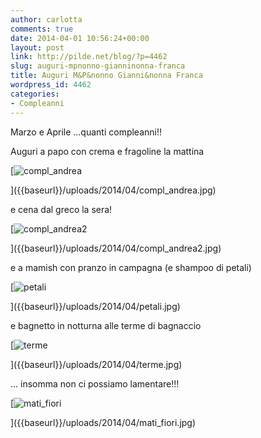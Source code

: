 ```yaml
---
author: carlotta
comments: true
date: 2014-04-01 10:56:24+00:00
layout: post
link: http://pilde.net/blog/?p=4462
slug: auguri-mpnonno-gianninonna-franca
title: Auguri M&P&nonno Gianni&nonna Franca
wordpress_id: 4462
categories:
- Compleanni
---
```


Marzo e Aprile ...quanti compleanni!!

Auguri a papo con crema e fragoline la mattina

[![compl_andrea]({{baseurl}}/uploads/2014/04/compl_andrea.jpg)


]({{baseurl}}/uploads/2014/04/compl_andrea.jpg)


e cena dal greco la sera!

[![compl_andrea2]({{baseurl}}/uploads/2014/04/compl_andrea2.jpg)


]({{baseurl}}/uploads/2014/04/compl_andrea2.jpg)


e a mamish con pranzo in campagna (e shampoo di petali)




[![petali]({{baseurl}}/uploads/2014/04/petali.jpg)


]({{baseurl}}/uploads/2014/04/petali.jpg)


e bagnetto in notturna alle terme di bagnaccio

[![terme]({{baseurl}}/uploads/2014/04/terme.jpg)


]({{baseurl}}/uploads/2014/04/terme.jpg)


 ... insomma non ci possiamo lamentare!!!

[![mati_fiori]({{baseurl}}/uploads/2014/04/mati_fiori.jpg)


]({{baseurl}}/uploads/2014/04/mati_fiori.jpg)



